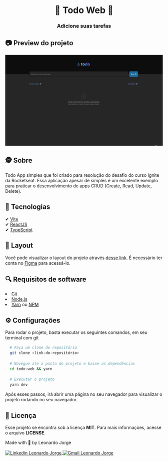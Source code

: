 <h1 align="center">
  📖 Todo Web 📖
</h1>

<h3 align="center">
  Adicione suas tarefas
</h3>

## 📷 Preview do projeto

<div align="center">
  <img width="855" alt="Ignite Todo Web" src=".github/banner.gif"/>
</div>

## 🕵️ Sobre 

Todo App simples que foi criado para resolução do desafio do curso Ignite da Rocketseat. Essa aplicação apesar de simples é um excelente exemplo para praticar o desenvolvimento de apps CRUD (Create, Read, Update, Delete).

## 🚀 Tecnologias

✔ [Vite](https://vitejs.dev/)
<br />
✔ [ReactJS](https://reactjs.org/)
<br />
✔ [TypeScript](https://www.typescriptlang.org/)

## 🎨 Layout

Você pode visualizar o layout do projeto através [desse link](https://www.figma.com/file/bRWwu6igVOsO5yplI3opQm/ToDo-List-Ignite-Challenge-1?type=design&node-id=0-1&t=U8OnyQ1ajtt6nJ5M-0). É necessário ter conta no [Figma](https://www.figma.com/) para acessá-lo.


## 🔍 Requisitos de software

<li><a href="https://git-scm.com">Git</a></li>
<li><a href="https://nodejs.org/en">Node.js</a></li>
<li><a href="https://yarnpkg.com/">Yarn</a> ou <a href="https://www.npmjs.com/">NPM</a></li>

## ⚙ Configurações

Para rodar o projeto, basta executar os seguintes comandos, em seu terminal com git

```bash
  # Faça um clone do repositório
  git clone <link-do-repositório>

  # Navegue até a pasta do projeto e baixe as dependências
  cd todo-web && yarn

  # Executar o projeto
  yarn dev
```
Após esses passos, irá abrir uma página no seu navegador para visualizar o projeto rodando no seu navegador.

## 📝 Licença
Esse projeto se encontra sob a licença <strong>MIT</strong>. Para mais informações, acesse o arquivo <strong>LICENSE</strong>.

<p>Made with 💜 by Leonardo Jorge<p>
<p>
    <a href="https://www.linkedin.com/in/leonardo-jorge-a88a561b6/" target="_blank">
        <img align="center" src="https://img.shields.io/badge/LinkedIn-%230077B5?style=for-the-badge&logo=linkedin&logoColor=white" alt="Linkedin Leonardo Jorge" />
    </a>
    <a href="mailto:leonardoti4437@gmail.com" target="_blank">
        <img align="center" src="https://img.shields.io/badge/Gmail-FF0000?style=for-the-badge&logo=gmail&logoColor=white" alt="Gmail Leonardo Jorge" />
    </a>
</p>